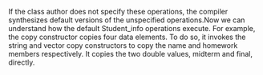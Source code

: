 If the class author does not specify these operations, the compiler synthesizes default versions of the unspecified operations.Now we can understand how the default Student_info operations execute. For example, the copy constructor copies four data elements. To do so, it invokes the string and vector copy constructors to copy the name and homework members respectively. It copies the two double values, midterm and final, directly.

